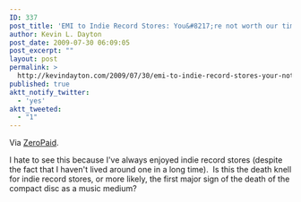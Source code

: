 ```yaml
---
ID: 337
post_title: 'EMI to Indie Record Stores: You&#8217;re not worth our time.'
author: Kevin L. Dayton
post_date: 2009-07-30 06:09:05
post_excerpt: ""
layout: post
permalink: >
  http://kevindayton.com/2009/07/30/emi-to-indie-record-stores-your-not-worth-our-time/
published: true
aktt_notify_twitter:
  - 'yes'
aktt_tweeted:
  - "1"
---
```

<p>Via <a title="http://www.zeropaid.com/news/86637/emi-quits-selling-cds-to-indie-record-stores/" href="http://www.zeropaid.com/news/86637/emi-quits-selling-cds-to-indie-record-stores/" target="_blank">ZeroPaid</a>.</p>
<p>I hate to see this because I've always enjoyed indie record stores (despite the fact that I haven't lived around one in a long time).  Is this the death knell for indie record stores, or more likely, the first major sign of the death of the compact disc as a music medium?</p>